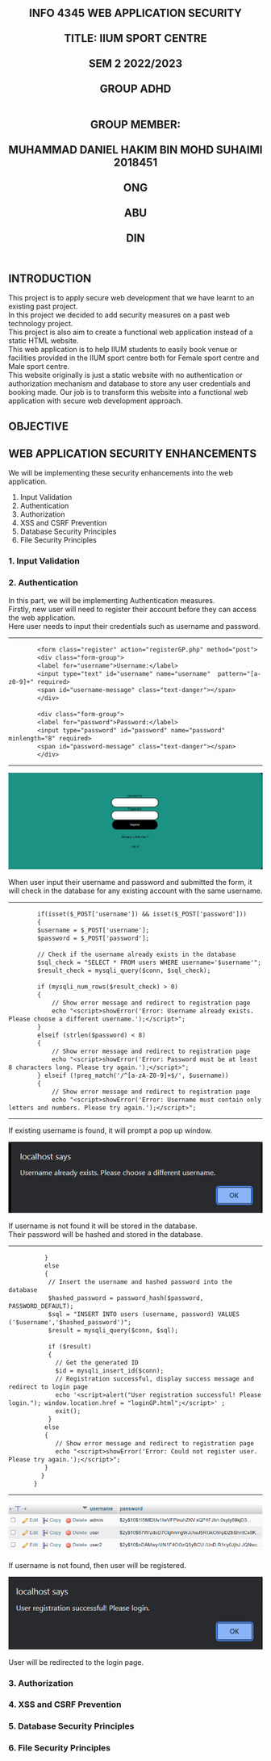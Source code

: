 <h2 align="center">
INFO 4345 WEB APPLICATION SECURITY <br> <br>
TITLE: IIUM SPORT CENTRE <br> <br>
SEM 2 2022/2023 <br> <br>
GROUP ADHD <br> <br>

GROUP MEMBER: <br> <br>
 MUHAMMAD DANIEL HAKIM BIN MOHD SUHAIMI 2018451 <br> <br>
 ONG <br> <br>
 ABU <br> <br>
 DIN <br> <br>
</h2>

## INTRODUCTION

This project is to apply secure web development that we have learnt to an existing past project. <br>
In this project we decided to add security measures on a past web technology project. <br>
This project is also aim to create a functional web application instead of a static HTML website. <br>
This web application is to help IIUM students to easily book venue or facilities provided in the IIUM sport centre both for Female sport centre and Male sport centre. <br>
This website originally is just a static website with no authentication or authorization mechanism and database to store any user credentials and booking made. Our job is to transform this website into a functional web application with secure web development approach.

## OBJECTIVE

## WEB APPLICATION SECURITY ENHANCEMENTS

We will be implementing these security enhancements into the web application.
1. Input Validation
2. Authentication
3. Authorization
4. XSS and CSRF Prevention
5. Database Security Principles
6. File Security Principles

### 1. Input Validation
### 2. Authentication

In this part, we will be implementing Authentication measures. <br>
Firstly, new user will need to register their account before they can access the web application. <br>
Here user needs to input their credentials such as username and password. <br>

------
            <form class="register" action="registerGP.php" method="post">
            <div class="form-group">
            <label for="username">Username:</label>
            <input type="text" id="username" name="username"  pattern="[a-z0-9]+" required>
            <span id="username-message" class="text-danger"></span>
            </div>

            <div class="form-group">
            <label for="password">Password:</label>
            <input type="password" id="password" name="password" minlength="8" required>
            <span id="password-message" class="text-danger"></span>
            </div>
------

![](screenshot/register.png)

When user input their username and password and submitted the form, it will check in the database for any existing account with the same username.<br>

------
            if(isset($_POST['username']) && isset($_POST['password'])) 
            {
            $username = $_POST['username'];
            $password = $_POST['password'];
            
            // Check if the username already exists in the database
            $sql_check = "SELECT * FROM users WHERE username='$username'";
            $result_check = mysqli_query($conn, $sql_check);
       
            if (mysqli_num_rows($result_check) > 0) 
            {
                // Show error message and redirect to registration page
                echo "<script>showError('Error: Username already exists. Please choose a different username.');</script>";
            } 
            elseif (strlen($password) < 8) 
            {
                // Show error message and redirect to registration page
                echo "<script>showError('Error: Password must be at least 8 characters long. Please try again.');</script>";
            } elseif (!preg_match('/^[a-zA-Z0-9]+$/', $username)) 
            {
                // Show error message and redirect to registration page
                echo "<script>showError('Error: Username must contain only letters and numbers. Please try again.');</script>";
------

If existing username is found, it will prompt a pop up window.

![](screenshot/userExist.png)

If username is not found it will be stored in the database. <br>
Their password will be hashed and stored in the database. <br>

------
              }
              else 
              {
               // Insert the username and hashed password into the database
               $hashed_password = password_hash($password, PASSWORD_DEFAULT);
               $sql = "INSERT INTO users (username, password) VALUES ('$username','$hashed_password')";
               $result = mysqli_query($conn, $sql);
       
               if ($result) 
               {
                 // Get the generated ID
                 $id = mysqli_insert_id($conn);
                 // Registration successful, display success message and redirect to login page
                 echo '<script>alert("User registration successful! Please login."); window.location.href = "loginGP.html";</script>' ;
                 exit();
               }
              else 
              {
                 // Show error message and redirect to registration page
                 echo "<script>showError('Error: Could not register user. Please try again.');</script>";
              }
             }
           }

------

 ![](screenshot/hashedpass.png)

If username is not found, then user will be registered.

![](screenshot/registerSuccess.png)

User will be redirected to the login page. <br>

### 3. Authorization
### 4. XSS and CSRF Prevention
### 5. Database Security Principles
### 6. File Security Principles



